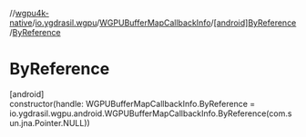 //[wgpu4k-native](../../../../index.md)/[io.ygdrasil.wgpu](../../index.md)/[WGPUBufferMapCallbackInfo](../index.md)/[[android]ByReference](index.md)/[ByReference](-by-reference.md)

# ByReference

[android]\
constructor(handle: WGPUBufferMapCallbackInfo.ByReference = io.ygdrasil.wgpu.android.WGPUBufferMapCallbackInfo.ByReference(com.sun.jna.Pointer.NULL))